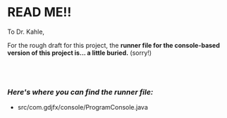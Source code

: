 # READ ME!!
To Dr. Kahle,

For the rough draft for this project, the **runner file for the console-based version of this project is... a little buried.** (sorry!)

<br><br>
_<h3>Here's where you can find the runner file:</h3>_
* src/com.gdjfx/console/ProgramConsole.java